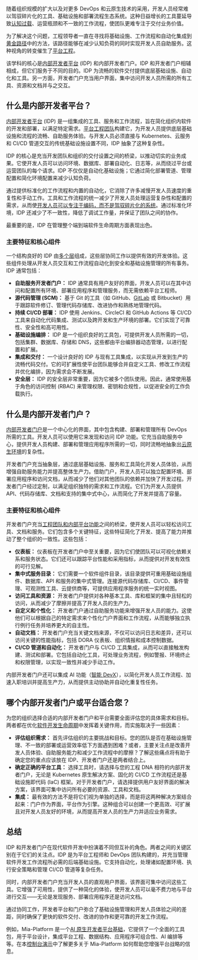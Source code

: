 随着组织规模的扩大以及对更多 DevOps 和云原生技术的采用，开发人员经常难以驾驭碎片化的工具、基础设施和部署流程生态系统。这种日益增长的工具蔓延导致[认知过载](https://thenewstack.io/platform-engineering-reduces-cognitive-load-and-raises-developer-productivity/)、运营瓶颈和不一致的工作流程，使团队更难专注于交付业务价值。

为了解决这个问题，工程领导者一直在寻找将基础设施、工作流程和自动化集成到[黄金路径](https://mia-platform.eu/blog/golden-paths-platform-engineering/)中的方法，该路径能够在减少认知负荷的同时实现开发人员自助服务。这种视角的转变催生了[平台工程](https://mia-platform.eu/blog/platform-engineering-101/)。

该学科的核心是[内部开发者平台](https://mia-platform.eu/blog/seven-core-components-internal-developer-platform/) (IDP) 和内部开发者门户。IDP 和开发者门户相辅相成，但它们服务于不同的目的。IDP 为流畅的软件交付提供底层基础设施、自动化和工具。另一方面，开发者门户充当用户界面，集中访问开发人员所需的所有工具、资源和文档并与之交互。

## 什么是内部开发者平台？

[内部开发者平台](https://mia-platform.eu/solutions/internal-developer-platform/) (IDP) 是一组集成的工具、服务和工作流程，旨在简化组织内软件的开发和部署，以满足特定需求。[平台工程团队](https://thenewstack.io/platform-teams-start-small-to-win-big/)构建它，为开发人员提供底层基础设施和流程的流畅、自助服务体验。与开发人员必须直接与 Kubernetes、云服务和 CI/CD 管道交互的传统基础设施设置不同，IDP 抽象了这种复杂性。

IDP 的核心是充当开发团队和组织的交付设置之间的桥梁，以推动切实的业务成果。它使开发人员可以访问环境、数据库、部署自动化、日志等，从而绕过平台或运营团队的每个请求。IDP 不仅仅是自动化基础设施；它通过简化部署管道、管理配置和简化环境配置来减少认知负荷。

通过提供标准化的工作流程和内置的自动化，它消除了许多减慢开发人员速度的重复性和手动工作。工具和工作流程的统一减少了开发人员处理运营复杂性和配置的需求，从而使[开发人员可以专注于编码，而不是驾驭碎片化的系统](https://mia-platform.eu/blog/idp-developer-experience/)。通过标准化环境，IDP 还减少了不一致性，降低了调试工作量，并保证了团队之间的协作。

最重要的是，IDP 在管理整个端到端软件生命周期方面表现出色。

### 主要特征和核心组件

一个结构良好的 IDP 由[多个层](https://mia-platform.eu/blog/seven-core-components-internal-developer-platform/)组成，这些层协同工作以提供有效的开发体验。这些组件处理从开发人员交互和工作流程自动化到安全和基础设施管理的所有事务。IDP 通常包括：

* **自助服务开发者门户：** IDP 通常具有用户友好的界面，开发人员可以在其中访问和配置所有环境、部署应用程序和管理服务，而无需依赖平台工程师。
* **源代码管理 (SCM)：** 基于 Git 的工具（如 GitHub、[GitLab](https://about.gitlab.com/?utm_content=inline+mention) 或 Bitbucket）用于跟踪软件修订、管理代码存储库、改进协作和熟练地管理代码。
* **持续 CI/CD 部署：** IDP 使用 Jenkins、CircleCI 和 GitHub Actions 等 CI/CD 工具来自动化代码集成、测试以及跨开发和生产环境的部署。它们实现了可靠性、安全性和高可用性。
* **基础设施编排：** IDP 是一个组织良好的工具包，可提供开发人员所需的一切，包括集群、数据库、存储和 DNS，这些都由平台编排器动态管理，以进行配置和扩展。
* **集成和交付：** 一个设计良好的 IDP 与现有工具集成，以实现从开发到生产的流畅代码交付。它的可扩展性使平台团队能够合并自定义工具、修改工作流程并优化编排，因为需求会不断发展。
* **安全层：** IDP 的安全层非常重要，因为它被多个团队使用。因此，通常使用基于角色的访问控制 (RBAC) 来管理权限、密钥和合规性，以促进安全的工作负载执行。

## 什么是内部开发者门户？

[内部开发者门户](https://mia-platform.eu/blog/internal-developer-portal/)是一个中心化的界面，其中包含构建、部署和管理所有 DevOps 所需的工具。开发人员可以使用它来发现和访问 IDP 功能。它充当自助服务中心，提供开发人员构建、部署和管理应用程序所需的一切，同时流畅地抽象出[云原生环境](https://thenewstack.io/an-open-source-journey-to-greener-cloud-native-environments/)的复杂性。

开发者门户充当抽象层，通过底层基础设施、服务和工具简化开发人员体验，从而增强自助服务能力并提高整体生产力。借助门户，开发人员可以独立配置环境、部署应用程序和访问文档，从而减少了他们对其他团队的依赖并加快了开发过程。开发者门户经过定制，以满足组织独特的需求和工作流程。它们为开发人员提供 API、代码存储库、文档和支持的集中式中心，从而简化了开发并提高了容量。

### 主要特征和核心组件

开发者门户充当[工程团队和内部平台功能](https://thenewstack.io/4-north-star-metrics-for-platform-engineering-teams/)之间的桥梁，使开发人员可以轻松访问工具、文档和服务。它们包含多个关键特征，这些特征简化了开发、提高了能力并推动了整个组织的一致性。这些包括：

* **仪表板：** 仪表板在开发者门户中至关重要，因为它们使团队可以可视化依赖关系和服务状态。它们还可以跟踪平台性能和采用指标，从而提供对开发有效性的可行见解。
* **集中式服务目录：** 它们需要一个软件组件目录，该目录提供可重用基础设施组件、数据库、API 和服务的集中式管理。连接源代码存储库、CI/CD、事件管理、可观测性工具、云提供商等，可提供应用程序服务的统一实时视图。
* **访问工具和资源：** 开发者门户提供对各种基本工具、库和框架的集中且轻松的访问，从而减少了摩擦并提高了开发人员的生产力。
* **自定义和个性化：** 开发者门户通过自助服务功能来增强开发人员的能力。这使他们可以根据自己的特定需求来个性化门户界面和工作流程，从而能够独立执行例行任务并培养更大的自主性。
* **自动文档：** 开发者门户充当关键文档来源，不仅可以访问日志和差异，还可以访问关键的性能指标，包括 DORA 仪表板、组织情报和成本控制数据。
* **CI/CD 管道和自动化：** 开发者门户与 CI/CD 工具集成，从而可以直接触发构建、测试和部署。它包括自动化工具，可处理业务流程，例如警报、环境终止和权限管理，以实现一致性并减少手动工作。

内部开发者门户还可以集成 AI 功能（[智能 DevX](https://mia-platform.eu/blog/conversational-devx-expert-insights/)），以简化开发人员工作流程、加速入职培训并提高生产力，从而提供主动协助并自动化重复性任务。

## 哪个内部开发者门户或平台适合您？

为您的组织选择合适的内部开发者门户和平台需要全面评估您的具体需求和目标。两者都在优化[软件开发生命周期](https://thenewstack.io/zero-trust-security-and-the-software-development-lifecycle/)中发挥着关键作用，而实施取决于一些因素：

* **评估组织需求：** 首先评估组织的主要挑战和目标。您的团队是否在基础设施管理、不一致的部署或运营效率低下方面遇到困难？或者，主要关注点是改善开发人员体验、自助服务能力和减少工作流程中的摩擦？了解这些痛点将有助于确定您的重点应该放在 IDP、开发者门户还是两者结合上。
* **确定正确的平台工具：** 选择工具时，请选择与您的工程 DNA 相符的内部开发者门户，无论是 Kubernetes 原生解决方案、固化的 CI/CD 工作流程还是基础设施即代码 (IaC) 框架。对于开发者门户，请选择提供用户友好界面的解决方案，该界面可集中访问所有必要的资源、工具和文档。
* **集成：** 最有效的方法不是将它们视为单独的选择，而是将这两种解决方案结合起来：门户作为界面，平台作为引擎。这种组合可以创建一个更高效、可扩展且对开发人员友好的环境，从而提高开发人员的生产力并适应业务需求。

## 总结

IDP 和开发者门户在现代软件开发中扮演着不同但互补的角色。两者之间的关键区别在于它们的关注点。IDP 是为平台工程师和 DevOps 团队构建的，并充当管理软件开发工作流程所必需的后端基础设施。它支持自动化，处理诸如配置环境、执行安全策略和管理 CI/CD 管道等复杂任务。

同时，内部开发者门户充当开发人员的直观用户界面，该界面可集中访问这些工具。它增强了可用性，提供了一种简化的体验，使开发人员可以毫不费力地与平台进行交互——无论是发现服务、部署应用程序还是访问文档。

通过协同工作，开发者平台和门户弥合了基础设施管理和开发人员体验之间的差距，同时确保了更快的软件交付、改进的协作和更可靠的开发工作流程。

例如，Mia-Platform 是一个[AI 原生开发者平台基础](https://mia-platform.eu/blog/what-is-a-developer-platform-foundation)，它提供了一个全面的工具包，用于平台设计，集成平台工程、数据结构、应用程序可组合性、AI 编排等等。在本[控制台演示](https://mia-platform.eu/library/console-demo-video/)中了解更多关于 Mia-Platform 如何帮助您增强平台战略的信息。